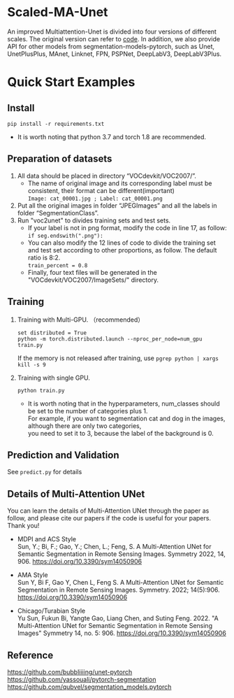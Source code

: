 # Scaled-MA-Unet
An improved Multiattention-Unet is divided into four versions of different scales. The original version can refer to [code](https://github.com/1343744768/Multiattention-UNet). In addition, we also provide API for other models from segmentation-models-pytorch, such as Unet, UnetPlusPlus, MAnet, Linknet, FPN, PSPNet, DeepLabV3, DeepLabV3Plus.

Quick Start Examples
========================
Install
------------------------
``` 
pip install -r requirements.txt 
``` 
* It is worth noting that python 3.7 and torch 1.8 are recommended.

Preparation of datasets
------------------------
1. All data should be placed in directory “VOCdevkit/VOC2007/”. <br>
   * The name of original image and its corresponding label must be consistent, their format can be different(important) <br>
      `Image: cat_00001.jpg ; Label: cat_00001.png`
2. Put all the original images in folder “JPEGImages” and all the labels in folder “SegmentationClass”.<br>
3. Run "voc2unet" to divides training sets and test sets. <br>
   * If your label is not in png format, modify the code in line 17, as follow: <br>
       `if seg.endswith(".png"):`
   * You can also modify the 12 lines of code to divide the training set and test set according to other proportions, as follow. The default ratio is 8:2. <br>
       `train_percent = 0.8`
   * Finally, four text files will be generated in the "VOCdevkit/VOC2007/ImageSets/" directory.

Training
------------------------
1. Training with Multi-GPU. （recommended） <br>
    ```
    set distributed = True
    python -m torch.distributed.launch --nproc_per_node=num_gpu train.py
    ```
    If the memory is not released after training, use `pgrep python | xargs kill -s 9` <br>
 
2. Training with single GPU. <br>
    ```
    python train.py
    ```
    * It is worth noting that in the hyperparameters, num_classes should be set to the number of categories plus 1. <br>
      For example, if you want to segmentation cat and dog in the images, although there are only two categories, <br>
      you need to set it to 3, because the label of the background is 0. 

Prediction and Validation
------------------------
See `predict.py` for details

Details of Multi-Attention UNet
------------------------
You can learn the details of Multi-Attention UNet through the paper as follow, and please cite our papers if the code is useful for your papers. Thank you! <br>

 * MDPI and ACS Style <br>
Sun, Y.; Bi, F.; Gao, Y.; Chen, L.; Feng, S. A Multi-Attention UNet for Semantic Segmentation in Remote Sensing Images. Symmetry 2022, 14, 906. https://doi.org/10.3390/sym14050906 <br>

 * AMA Style <br>
Sun Y, Bi F, Gao Y, Chen L, Feng S. A Multi-Attention UNet for Semantic Segmentation in Remote Sensing Images. Symmetry. 2022; 14(5):906. https://doi.org/10.3390/sym14050906 <br>

 * Chicago/Turabian Style <br>
Yu Sun, Fukun Bi, Yangte Gao, Liang Chen, and Suting Feng. 2022. "A Multi-Attention UNet for Semantic Segmentation in Remote Sensing Images" Symmetry 14, no. 5: 906. https://doi.org/10.3390/sym14050906 <br>


Reference
------------------------
https://github.com/bubbliiiing/unet-pytorch  <br>
https://github.com/yassouali/pytorch-segmentation  <br>
https://github.com/qubvel/segmentation_models.pytorch  <br>
